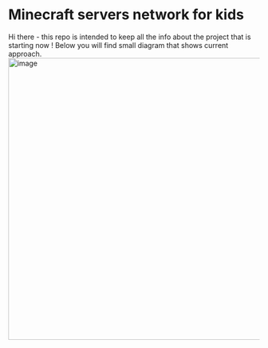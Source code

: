 # Minecraft servers network for kids
Hi there - this repo is intended to keep all the info about the project that is starting now !
Below you will find small diagram that shows current approach.
<img width="674" height="565" alt="image" src="https://github.com/user-attachments/assets/c881abd4-85f8-44c8-908f-a813a8d4b238" />

